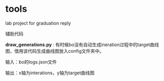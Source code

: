 # tools
lab project for graduation reply

辅助代码

<b> draw_generations.py </b>: 有时候bo没有自动生成ineration过程中的target曲线图，借用该代码生成曲线图放入config文件夹中。

输入：bo的logs.json文件

输出：x轴为interations，y轴为target曲线图
